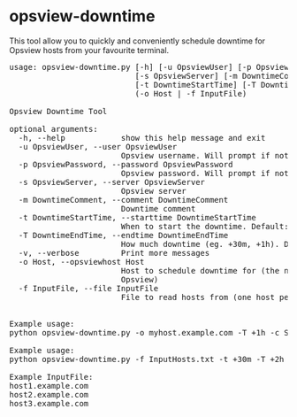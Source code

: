 opsview-downtime
================

This tool allow you to quickly and conveniently schedule downtime
for Opsview hosts from your favourite terminal.

<pre>
usage: opsview-downtime.py [-h] [-u OpsviewUser] [-p OpsviewPassword]
                           [-s OpsviewServer] [-m DowntimeComment]
                           [-t DowntimeStartTime] [-T DowntimeEndTime] [-v]
                           (-o Host | -f InputFile)

Opsview Downtime Tool

optional arguments:
  -h, --help            show this help message and exit
  -u OpsviewUser, --user OpsviewUser
                        Opsview username. Will prompt if not provided.
  -p OpsviewPassword, --password OpsviewPassword
                        Opsview password. Will prompt if not provided.
  -s OpsviewServer, --server OpsviewServer
                        Opsview server
  -m DowntimeComment, --comment DowntimeComment
                        Downtime comment
  -t DowntimeStartTime, --starttime DowntimeStartTime
                        When to start the downtime. Default: now
  -T DowntimeEndTime, --endtime DowntimeEndTime
                        How much downtime (eg. +30m, +1h). Default: +2h
  -v, --verbose         Print more messages
  -o Host, --opsviewhost Host
                        Host to schedule downtime for (the name of the host in
                        Opsview)
  -f InputFile, --file InputFile
                        File to read hosts from (one host per line)


Example usage:
python opsview-downtime.py -o myhost.example.com -T +1h -c SimpleComment

Example usage:
python opsview-downtime.py -f InputHosts.txt -t +30m -T +2h -c ChangeNumber001

Example InputFile:
host1.example.com
host2.example.com
host3.example.com
</pre>
